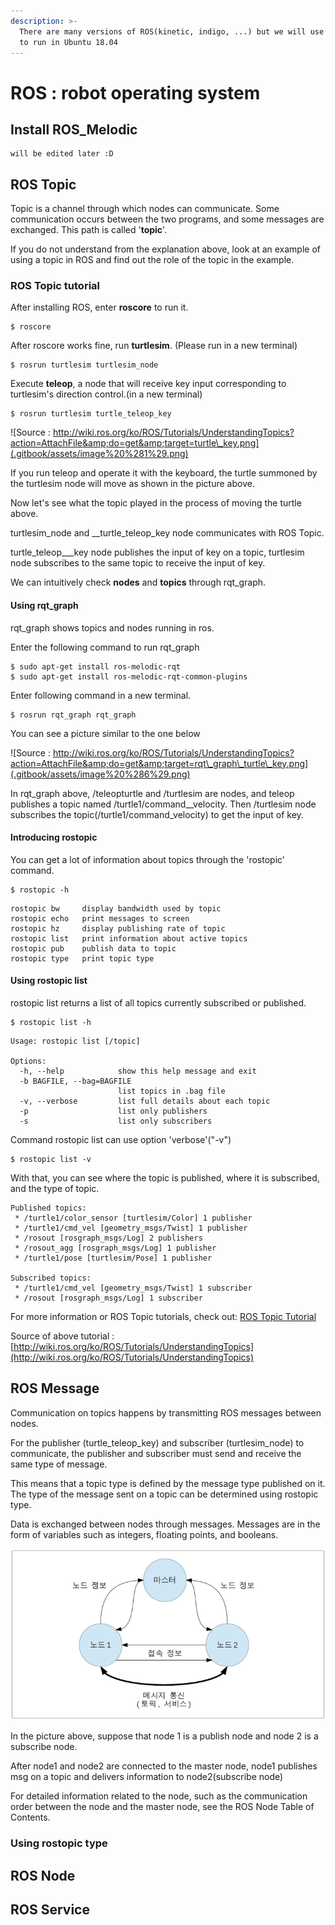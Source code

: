 ```yaml
---
description: >-
  There are many versions of ROS(kinetic, indigo, ...) but we will use Melodic
  to run in Ubuntu 18.04
---
```


# ROS : robot operating system

## **Install ROS\_Melodic**

```text
will be edited later :D 
```

## ROS Topic

Topic is a channel through which nodes can communicate. Some communication occurs between the two programs, and some messages are exchanged. This path is called '**topic**'.

If you do not understand from the explanation above, look at an example of using a topic in ROS and find out the role of the topic in the example.

### ROS Topic tutorial

After installing ROS, enter **roscore** to run it.

```text
$ roscore
```

After roscore works fine, run **turtlesim**. \(Please run in a new terminal\)

```text
$ rosrun turtlesim turtlesim_node
```



Execute **teleop**, a node that will receive key input corresponding to turtlesim's direction control.\(in a new terminal\)

```text
$ rosrun turtlesim turtle_teleop_key
```

 

![Source : http://wiki.ros.org/ko/ROS/Tutorials/UnderstandingTopics?action=AttachFile&amp;do=get&amp;target=turtle\_key.png](.gitbook/assets/image%20%281%29.png)

If you run teleop and operate it with the keyboard, the turtle summoned by the turtlesim node will move as shown in the picture above.

Now let's see what the topic played in the process of moving the turtle above.

turtlesim\_node and __turtle\_teleop\_key node communicates with ROS Topic.

turtle\_teleop_\__key node publishes the input of key on a topic, turtlesim node subscribes to the same topic to receive the input of key.

We can intuitively check **nodes** and **topics** through rqt\_graph.

#### Using rqt\_graph

rqt\_graph shows topics and nodes running in ros.

Enter the following command to run rqt\_graph

```text
$ sudo apt-get install ros-melodic-rqt
$ sudo apt-get install ros-melodic-rqt-common-plugins
```

Enter following command in a new terminal.

```text
$ rosrun rqt_graph rqt_graph
```

You can see a picture similar to the one below

![Source : http://wiki.ros.org/ko/ROS/Tutorials/UnderstandingTopics?action=AttachFile&amp;do=get&amp;target=rqt\_graph\_turtle\_key.png](.gitbook/assets/image%20%286%29.png)

In rqt_graph above, /teleopturtle and /turtlesim are nodes, and teleop publishes a topic named /turtle1/command_\_velocity. Then /turtlesim node subscribes the topic\(/turtle1/command\_velocity\) to get the input of key.

#### Introducing rostopic

You can get a lot of information about topics through the 'rostopic' command.

```text
$ rostopic -h
```

```text
rostopic bw     display bandwidth used by topic
rostopic echo   print messages to screen
rostopic hz     display publishing rate of topic    
rostopic list   print information about active topics
rostopic pub    publish data to topic
rostopic type   print topic type
```

#### Using rostopic list


rostopic list returns a list of all topics currently subscribed or published.

```text
$ rostopic list -h
```

```text
Usage: rostopic list [/topic]

Options:
  -h, --help            show this help message and exit
  -b BAGFILE, --bag=BAGFILE
                        list topics in .bag file
  -v, --verbose         list full details about each topic
  -p                    list only publishers
  -s                    list only subscribers
```

Command rostopic list can use option 'verbose'\("-v"\)

```text
$ rostopic list -v
```

With that, you can see where the topic is published, where it is subscribed, and the type of topic.

```text
Published topics:
 * /turtle1/color_sensor [turtlesim/Color] 1 publisher
 * /turtle1/cmd_vel [geometry_msgs/Twist] 1 publisher
 * /rosout [rosgraph_msgs/Log] 2 publishers
 * /rosout_agg [rosgraph_msgs/Log] 1 publisher
 * /turtle1/pose [turtlesim/Pose] 1 publisher

Subscribed topics:
 * /turtle1/cmd_vel [geometry_msgs/Twist] 1 subscriber
 * /rosout [rosgraph_msgs/Log] 1 subscriber
```

For more information or ROS Topic tutorials, check out:  [ROS Topic Tutorial](http://wiki.ros.org/ko/ROS/Tutorials/UnderstandingTopics) 

Source of above tutorial : [http://wiki.ros.org/ko/ROS/Tutorials/UnderstandingTopics](http://wiki.ros.org/ko/ROS/Tutorials/UnderstandingTopics)

## ROS Message

Communication on topics happens by transmitting ROS messages between nodes.

For the publisher \(turtle\_teleop\_key\) and subscriber \(turtlesim\_node\) to communicate, the publisher and subscriber must send and receive the same type of message.

This means that a topic type is defined by the message type published on it. The type of the message sent on a topic can be determined using rostopic type.

Data is exchanged between nodes through messages. Messages are in the form of variables such as integers, floating points, and booleans.

![Source : https://cafe.naver.com/openrt/2468 \(CC BY-NC 3.0\)](.gitbook/assets/image%20%285%29.png)

In the picture above, suppose that node 1 is a publish node and node 2 is a subscribe node.

After node1 and node2 are connected to the master node, node1 publishes msg on a topic and delivers information to node2\(subscribe node\)

For detailed information related to the node, such as the communication order between the node and the  master node, see the ROS Node Table of Contents.

### Using rostopic type



## ROS Node

## ROS Service



